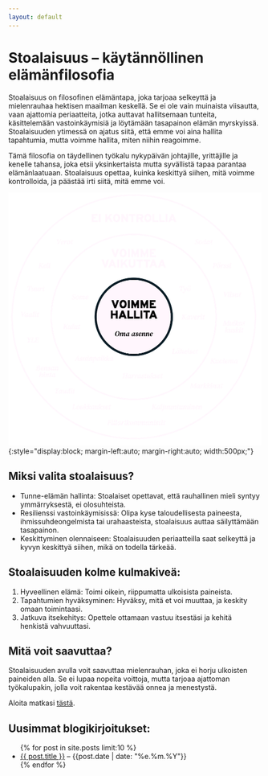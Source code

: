 ```yaml
---
layout: default
---
```


# Stoalaisuus – käytännöllinen elämänfilosofia
Stoalaisuus on filosofinen elämäntapa, joka tarjoaa selkeyttä ja mielenrauhaa hektisen maailman keskellä. Se ei ole vain muinaista viisautta, vaan ajattomia periaatteita, jotka auttavat hallitsemaan tunteita, käsittelemään vastoinkäymisiä ja löytämään tasapainon elämän myrskyissä. Stoalaisuuden ytimessä on ajatus siitä, että emme voi aina hallita tapahtumia, mutta voimme hallita, miten niihin reagoimme.

Tämä filosofia on täydellinen työkalu nykypäivän johtajille, yrittäjille ja kenelle tahansa, joka etsii yksinkertaista mutta syvällistä tapaa parantaa elämänlaatuaan. Stoalaisuus opettaa, kuinka keskittyä siihen, mitä voimme kontrolloida, ja päästää irti siitä, mitä emme voi.

![Stoalainen vaikutusten kehä](/assets/images/stoalainen-vaikutusten-keha.png){:style="display:block; margin-left:auto; margin-right:auto; width:500px;"}

## Miksi valita stoalaisuus?
* Tunne-elämän hallinta: Stoalaiset opettavat, että rauhallinen mieli syntyy ymmärryksestä, ei olosuhteista.
* Resilienssi vastoinkäymisissä: Olipa kyse taloudellisesta paineesta, ihmissuhdeongelmista tai urahaasteista, stoalaisuus auttaa säilyttämään tasapainon.
* Keskittyminen olennaiseen: Stoalaisuuden periaatteilla saat selkeyttä ja kyvyn keskittyä siihen, mikä on todella tärkeää.

## Stoalaisuuden kolme kulmakiveä:
1. Hyveellinen elämä: Toimi oikein, riippumatta ulkoisista paineista.
2. Tapahtumien hyväksyminen: Hyväksy, mitä et voi muuttaa, ja keskity omaan toimintaasi.
3. Jatkuva itsekehitys: Opettele ottamaan vastuu itsestäsi ja kehitä henkistä vahvuuttasi.

## Mitä voit saavuttaa?
Stoalaisuuden avulla voit saavuttaa mielenrauhan, joka ei horju ulkoisten paineiden alla. Se ei lupaa nopeita voittoja, mutta tarjoaa ajattoman työkalupakin, jolla voit rakentaa kestävää onnea ja menestystä.

Aloita matkasi [tästä](https://stoalaisuus.fi/mita-on-stoalaisuus.html). 

<h2>Uusimmat blogikirjoitukset:</h2>
<ul>
  {% for post in site.posts limit:10 %}
    <li><a href="{{ post.url }}">{{ post.title }}</a> – {{post.date | date: "%e.%m.%Y"}}</li>
  {% endfor %}
</ul>

